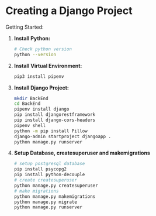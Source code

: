 # Creating a Django Project

Getting Started:

1. **Install Python:**

    ```bash
    # Check python version
    python --version
    ```

2. **Install Virtual Environment:**

    ```bash
    pip3 install pipenv
    ```

3. **Install Django Project:**

    ```bash
    mkdir BackEnd
    cd BackEnd
    pipenv install django
    pip install djangorestframework
    pip install django-cors-headers
    pipenv shell
    python -m pip install Pillow
    django-admin startproject djangoapp .
    python manage.py runserver
    ```

4. **Setup Database, createsuperuser and makemigrations**
    ```bash
    # setup postgresql database
    pip install psycopg2
    pip install python-decouple
    # create createsuperuser
    python manage.py createsuperuser
    # make migrations
    python manage.py makemigrations
    python manage.py migrate
    python manage.py runserver
    ```